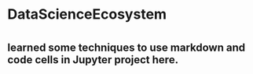 # DataScienceEcosystem
# <h2>learned some techniques to use markdown and code cells in Jupyter project here.</h2>
